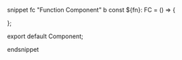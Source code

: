 snippet fc "Function Component" b
const ${fn}: FC = () => {

};

export default Component;

endsnippet
